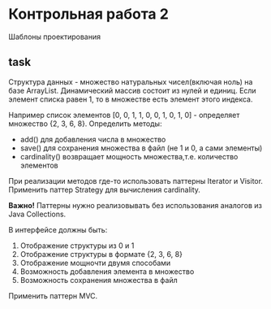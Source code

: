 # Контрольная работа 2

Шаблоны проектирования

## task

Структура данных - множество натуральных чисел(включая ноль) на базе ArrayList.
Динамический массив состоит из нулей и единиц. Если элемент списка равен 1, то в множестве есть элемент этого индекса.

Например список элементов [0, 0, 1, 1, 0, 0, 1, 0, 1, 0] - определяет множество {2, 3, 6, 8}. Определить методы:
- add() для добавления числа в множество
- save() для сохранения множества в файл (не 1 и 0, а сами элементы)
- cardinality() возвращает мощность множества,т.е. количество элементов

При реализации методов где-то использовать паттерны Iterator и Visitor. Применить паттер Strategy для вычисления cardinality.

**Важно!** Паттерны нужно реализовывать без использования аналогов из Java Collections.

В интерфейсе должны быть: 

1. Отображение структуры из 0 и 1
2. Отображение структуры в формате {2, 3, 6, 8}
3. Отображение мощночти двумя способами
4. Возможность добавления элемента в множество
5. Возможность сохранения множества в файл

Применить паттерн MVC.